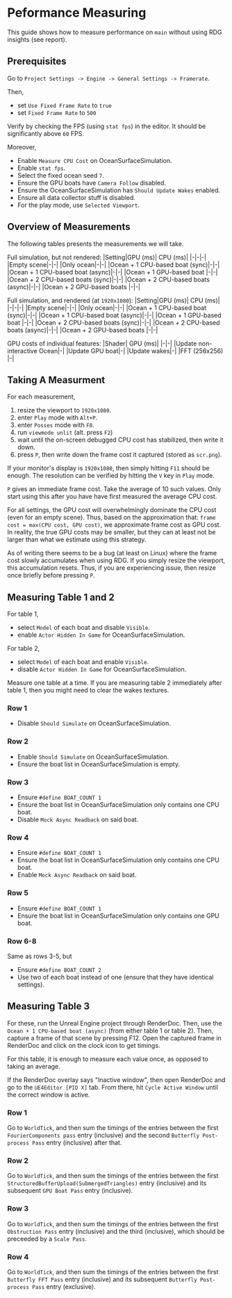 # Peformance Measuring

This guide shows how to measure performance on `main` without using RDG insights (see report).


## Prerequisites

Go to `Project Settings -> Engine -> General Settings -> Framerate`.

Then,
- set `Use Fixed Frame Rate` to `true`
- set `Fixed Frame Rate` to `500`

Verify by checking the FPS (using `stat fps`) in the editor. It should be significantly above `60` FPS.

Moreover,
- Enable `Measure CPU Cost` on OceanSurfaceSimulation.
- Enable `stat fps`.
- Select the fixed ocean seed `7`.
- Ensure the GPU boats have `Camera Follow` disabled.
- Ensure the OceanSurfaceSimulation has `Should Update Wakes` enabled.
- Ensure all data collector stuff is disabled.
- For the play mode, use `Selected Viewport`.

## Overview of Measurements

The following tables presents the measurements we will take.

Full simulation, but not rendered:
|Setting|GPU (ms)| CPU (ms)|
|-|-|-|
|Empty scene|-|-|
|Only ocean|-|-|
|Ocean + 1 CPU-based boat (sync)|-|-|
|Ocean + 1 CPU-based boat (async)|-|-|
|Ocean + 1 GPU-based boat |-|-|
|Ocean + 2 CPU-based boats (sync)|-|-|
|Ocean + 2 CPU-based boats (async)|-|-|
|Ocean + 2 GPU-based boats |-|-|

Full simulation, and rendered (at `1920x1080`):
|Setting|GPU (ms)| CPU (ms)|
|-|-|-|
|Empty scene|-|-|
|Only ocean|-|-|
|Ocean + 1 CPU-based boat (sync)|-|-|
|Ocean + 1 CPU-based boat (async)|-|-|
|Ocean + 1 GPU-based boat |-|-|
|Ocean + 2 CPU-based boats (sync)|-|-|
|Ocean + 2 CPU-based boats (async)|-|-|
|Ocean + 2 GPU-based boats |-|-|

GPU costs of individual features:
|Shader| GPU (ms)|
|-|-|
|Update non-interactive Ocean|-|
|Update GPU boat|-|
|Update wakes|-|
|FFT (256x256) |-|

## Taking A Measurment

For each measurement,
1. resize the viewport to `1920x1080`.
2. enter `Play` mode with `Alt+P`.
3. enter `Posses` mode with `F8`.
4. run `viewmode unlit` (alt. press `F2`)
5. wait until the on-screen debugged CPU cost has stabilized, then write it down.
6. press `P`, then write down the frame cost it captured (stored as `scr.png`).

If your monitor's display is `1920x1080`, then simply hitting `F11` should be enough. The resolution can be verified by hitting the `V` key in `Play` mode.

`P` gives an immediate frame cost. Take the average of 10 such values.
Only start using this after you have have first measured the average CPU cost.

For all settings, the GPU cost will overwhelmingly dominate the CPU cost (even for an empty scene). Thus, based on the approximation that: `frame cost = max(CPU cost, GPU cost)`, we approximate frame cost as GPU cost. In reality, the true GPU costs may be smaller, but they can at least not be larger than what we estimate using this strategy.

As of writing there seems to be a bug (at least on Linux) where the frame cost slowly accumulates when using RDG. If you simply resize the viewport, this accumulation resets. Thus, if you are experiencing issue, then resize once briefly before pressing `P`.

## Measuring Table 1 and 2

For table 1,
- select `Model` of each boat and disable `Visible`.
- enable `Actor Hidden In Game` for OceanSurfaceSimulation.

For table 2,
- select `Model` of each boat and enable `Visible`.
- disable `Actor Hidden In Game` for OceanSurfaceSimulation.

Measure one table at a time.
If you are measuring table 2 immediately after table 1, then you might need to clear the wakes textures.

### Row 1

- Disable `Should Simulate` on OceanSurfaceSimulation.

### Row 2

- Enable `Should Simulate` on OceanSurfaceSimulation.
- Ensure the boat list in OceanSurfaceSimulation is empty.

### Row 3

- Ensure `#define BOAT_COUNT 1`
- Ensure the boat list in OceanSurfaceSimulation only contains one CPU boat.
- Disable `Mock Async Readback` on said boat.

### Row 4

- Ensure `#define BOAT_COUNT 1`
- Ensure the boat list in OceanSurfaceSimulation only contains one CPU boat.
- Enable `Mock Async Readback` on said boat.

### Row 5

- Ensure `#define BOAT_COUNT 1`
- Ensure the boat list in OceanSurfaceSimulation only contains one GPU boat.

### Row 6-8

Same as rows 3-5, but
- Ensure `#define BOAT_COUNT 2`
- Use two of each boat instead of one (ensure that they have identical settings).

## Measuring Table 3

For these, run the Unreal Engine project through RenderDoc.
Then, use the `Ocean + 1 CPU-based boat (async)` (from either table 1 or table 2).
Then, capture a frame of that scene by pressing F12.
Open the captured frame in RenderDoc and click on the clock icon to get timings.

For this table, it is enough to measure each value once, as opposed to taking an average.

If the RenderDoc overlay says "Inactive window", then open RenderDoc and go to the `UE4Editor [PID X]` tab. From there, hit `Cycle Active Window` until the correct window is active.

### Row 1

Go to `WorldTick`, and then sum the timings of the entries between the first `FourierComponents pass` entry (inclusive) and the second `Butterfly Post-process Pass` entry (inclusive) after that.

### Row 2

Go to `WorldTick`, and then sum the timings of the entries between the first `StructuredBufferUpload(SubmergedTriangles)` entry (inclusive) and its subsequent `GPU Boat Pass` entry (inclusive).

### Row 3

Go to `WorldTick`, and then sum the timings of the entries between the first `Obstruction Pass` entry (inclusive) and the third (inclusive), which should be preceeded by a `Scale Pass`.

### Row 4

Go to `WorldTick`, and then sum the timings of the entries between the first `Butterfly FFT Pass` entry (inclusive) and its subsequent `Butterfly Post-process Pass` entry (exclusive).